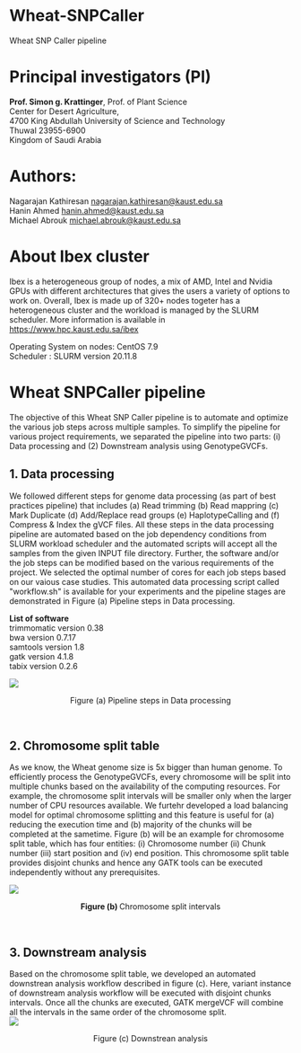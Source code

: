 # Wheat-SNPCaller
Wheat SNP Caller pipeline

# Principal investigators (PI)

**Prof. Simon g. Krattinger**, Prof. of Plant Science <br/>
Center for Desert Agriculture, <br/>
4700 King Abdullah University of Science and Technology <br/>
Thuwal 23955-6900 <br/>
Kingdom of Saudi Arabia <br/>


# Authors:
Nagarajan Kathiresan <nagarajan.kathiresan@kaust.edu.sa> <br/>
Hanin Ahmed <hanin.ahmed@kaust.edu.sa> <br/>
Michael Abrouk <michael.abrouk@kaust.edu.sa> <br/>



# About Ibex cluster

Ibex is a heterogeneous group of nodes, a mix of AMD, Intel and Nvidia GPUs with different architectures that gives the users a variety of options to work on. Overall, Ibex is made up of 320+ nodes togeter has a heterogeneous cluster and the workload is managed by the SLURM scheduler. More information is available in https://www.hpc.kaust.edu.sa/ibex <br/>

Operating System on nodes: CentOS 7.9 <br/>
Scheduler : SLURM version 20.11.8 <br/>



# Wheat SNPCaller pipeline

The objective of this Wheat SNP Caller pipeline is to automate and optimize the various job steps across multiple samples. To simplify the pipeline for various project requirements, we separated the pipeline into two parts: (i) Data processing and (2) Downstream analysis using GenotypeGVCFs. <br/> 

## 1. Data processing 

We followed different steps for genome data processing (as part of best practices pipeline) that includes (a) Read trimming (b) Read mappring (c) Mark Duplicate (d) Add/Replace read groups (e) HaplotypeCalling and (f) Compress & Index the gVCF files. All these steps in the data processing pipeline are automated based on the job dependency conditions from SLURM workload scheduler and the automated scripts will accept all the samples from the given INPUT file directory. Further, the software and/or the job steps can be modified based on the various requirements of the project. We selected the optimal number of cores for each job steps based on our vaious case studies. This automated data processing script called "workflow.sh" is available for your experiments and the pipeline stages are demonstrated in Figure (a) Pipeline steps in Data processing.     

**List of software** <br/>
trimmomatic version 0.38 <br/>
bwa version 0.7.17  <br/>
samtools version 1.8 <br/>
gatk version 4.1.8 <br/>
tabix version 0.2.6 <br/>

![](https://www.hpc.kaust.edu.sa/sites/default/files/files/public/workflows/HaplotypeCaller_workflow.png)

<p align="center"> Figure (a) Pipeline steps in Data processing </p>
<br/>

## 2. Chromosome split table 
As we know, the Wheat genome size is 5x bigger than human genome. To efficiently process the GenotypeGVCFs, every chromosome will be split into multiple chunks based on the availability of the computing resources. For example, the chromosome split intervals will be smaller only when the larger number of CPU resources available. We furtehr developed a load balancing model for optimal chromosome splitting and this feature is useful for (a) reducing the execution time and (b) majority of the chunks will be completed at the sametime. Figure (b) will be an example for chromosome split table, which has four entities: (i) Chromosome number (ii) Chunk number (iii) start position and (iv) end position. This chromosome split table provides disjoint chunks and hence any GATK tools can be executed independently without any prerequisites.  

![](https://www.hpc.kaust.edu.sa/sites/default/files/files/public/workflows/Chr_split.png)
<p align="center"> <b> Figure (b) </b> Chromosome split intervals </p>
<br/>

## 3. Downstream analysis
Based on the chromosome split table, we developed an automated downstrean analysis workflow described in figure (c). Here, variant instance of downstream analysis workflow will be executed with disjoint chunks intervals. Once all the chunks are executed, GATK mergeVCF will combine all the intervals in the same order of the chromosome split.   
![](https://www.hpc.kaust.edu.sa/sites/default/files/files/public/workflows/Downstream_analysis.png)
<p align="center"> Figure (c) Downstrean analysis </p>
<br/>

